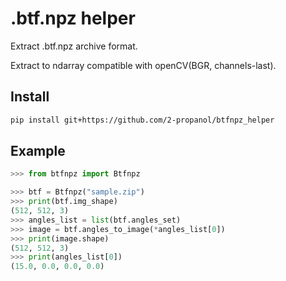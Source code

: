 # .btf.npz helper
Extract .btf.npz archive format.

Extract to ndarray compatible with openCV(BGR, channels-last).


## Install
```bash
pip install git+https://github.com/2-propanol/btfnpz_helper
```

## Example
```python
>>> from btfnpz import Btfnpz

>>> btf = Btfnpz("sample.zip")
>>> print(btf.img_shape)
(512, 512, 3)
>>> angles_list = list(btf.angles_set)
>>> image = btf.angles_to_image(*angles_list[0])
>>> print(image.shape)
(512, 512, 3)
>>> print(angles_list[0])
(15.0, 0.0, 0.0, 0.0)
```
